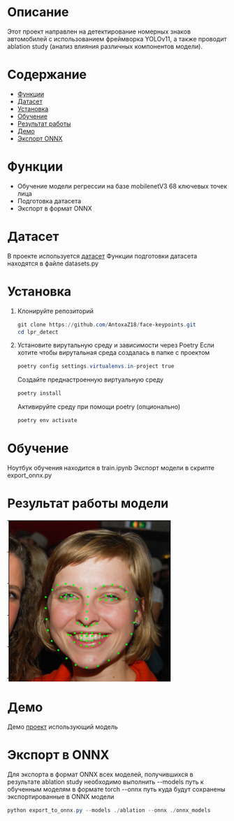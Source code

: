 # Описание
Этот проект направлен на детектирование номерных знаков автомобилей с использованием фреймворка YOLOv11,
а также проводит ablation study (анализ влияния различных компонентов модели).

# Содержание
- [Функции](#Функции)
- [Датасет](#Датасет)
- [Установка](#Установка)
- [Обучение](#Обучение)
- [Результат работы](#Результат-работы-модели)
- [Демо](#Демо)
- [Экспорт ONNX](#Экспорт-ONNX)

# Функции
- Обучение модели регрессии на базе mobilenetV3 68 ключевых точек лица
- Подготовка датасета
- Экспорт в формат ONNX

# Датасет
В проекте используется [датасет](https://www.kaggle.com/competitions/facial-keypoints-detection/data) 
Функции подготовки датасета находятся в файле datasets.py 

# Установка
1. Клонируйте репозиторий
   ```Powershell
   git clone https://github.com/AntoxaZ18/face-keypoints.git
   cd lpr_detect
   ```
2. Установите вирутальную среду и зависимости через Poetry
   Если хотите чтобы вирутальная среда создалась в папке с проектом
   ```Powershell
   poetry config settings.virtualenvs.in-project true
   ```
   Создайте преднастроенную виртуальную среду
   ```Powershell
   poetry install
   ```
   Активируйте среду при помощи poetry (опционально)
   ```Powershell
   poetry env activate
   ```

# Обучение

Ноутбук обучения находится в train.ipynb
Экспорт модели в скрипте export_onnx.py

# Результат работы модели

![plot](result.png)

# Демо

Демо [проект](https://github.com/AntoxaZ18/face_keypoints_onnx)  использующий модель

# Экспорт в ONNX
Для экспорта в формат ONNX всех моделей, получившихся в результате ablation study необходимо выполнить
--models путь к обученным моделям в формате torch
--onnx  путь куда будут сохранены экспортированные в ONNX модели

```Powershell
python export_to_onnx.py --models ./ablation --onnx ./onnx_models
```

